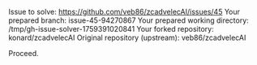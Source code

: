 Issue to solve: https://github.com/veb86/zcadvelecAI/issues/45
Your prepared branch: issue-45-94270867
Your prepared working directory: /tmp/gh-issue-solver-1759391020841
Your forked repository: konard/zcadvelecAI
Original repository (upstream): veb86/zcadvelecAI

Proceed.